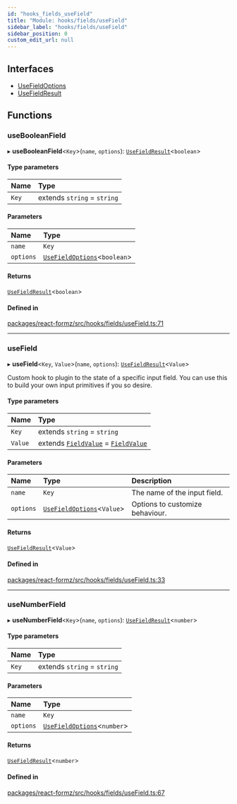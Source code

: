 ```yaml
---
id: "hooks_fields_useField"
title: "Module: hooks/fields/useField"
sidebar_label: "hooks/fields/useField"
sidebar_position: 0
custom_edit_url: null
---
```


## Interfaces

- [UseFieldOptions](../interfaces/hooks_fields_useField.UseFieldOptions.md)
- [UseFieldResult](../interfaces/hooks_fields_useField.UseFieldResult.md)

## Functions

### useBooleanField

▸ **useBooleanField**<`Key`\>(`name`, `options`): [`UseFieldResult`](../interfaces/hooks_fields_useField.UseFieldResult.md)<`boolean`\>

#### Type parameters

| Name | Type |
| :------ | :------ |
| `Key` | extends `string` = `string` |

#### Parameters

| Name | Type |
| :------ | :------ |
| `name` | `Key` |
| `options` | [`UseFieldOptions`](../interfaces/hooks_fields_useField.UseFieldOptions.md)<`boolean`\> |

#### Returns

[`UseFieldResult`](../interfaces/hooks_fields_useField.UseFieldResult.md)<`boolean`\>

#### Defined in

[packages/react-formz/src/hooks/fields/useField.ts:71](https://github.com/ZerryStack/react-formz/blob/main/packages/react-formz/src/hooks/fields/useField.ts#L71)

___

### useField

▸ **useField**<`Key`, `Value`\>(`name`, `options`): [`UseFieldResult`](../interfaces/hooks_fields_useField.UseFieldResult.md)<`Value`\>

Custom hook to plugin to the state of a specific input field. You can use this to
build your own input primitives if you so desire.

#### Type parameters

| Name | Type |
| :------ | :------ |
| `Key` | extends `string` = `string` |
| `Value` | extends [`FieldValue`](types_field.md#fieldvalue) = [`FieldValue`](types_field.md#fieldvalue) |

#### Parameters

| Name | Type | Description |
| :------ | :------ | :------ |
| `name` | `Key` | The name of the input field. |
| `options` | [`UseFieldOptions`](../interfaces/hooks_fields_useField.UseFieldOptions.md)<`Value`\> | Options to customize behaviour. |

#### Returns

[`UseFieldResult`](../interfaces/hooks_fields_useField.UseFieldResult.md)<`Value`\>

#### Defined in

[packages/react-formz/src/hooks/fields/useField.ts:33](https://github.com/ZerryStack/react-formz/blob/main/packages/react-formz/src/hooks/fields/useField.ts#L33)

___

### useNumberField

▸ **useNumberField**<`Key`\>(`name`, `options`): [`UseFieldResult`](../interfaces/hooks_fields_useField.UseFieldResult.md)<`number`\>

#### Type parameters

| Name | Type |
| :------ | :------ |
| `Key` | extends `string` = `string` |

#### Parameters

| Name | Type |
| :------ | :------ |
| `name` | `Key` |
| `options` | [`UseFieldOptions`](../interfaces/hooks_fields_useField.UseFieldOptions.md)<`number`\> |

#### Returns

[`UseFieldResult`](../interfaces/hooks_fields_useField.UseFieldResult.md)<`number`\>

#### Defined in

[packages/react-formz/src/hooks/fields/useField.ts:67](https://github.com/ZerryStack/react-formz/blob/main/packages/react-formz/src/hooks/fields/useField.ts#L67)
